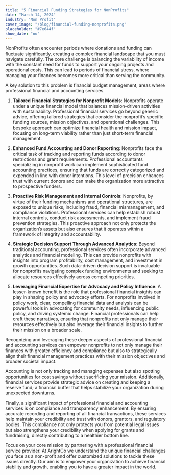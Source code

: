 ```yaml
---
title: "5 Financial Funding Strategies for NonProfits"
date: "March 14, 2024"
industry: "Non Profit"
cover_image: "/blog/financial-funding-nonprofits.png"
placeholder: "#7e644f"
show_date: "no"
---
```

NonProfits often encounter periods where donations and funding can fluctuate significantly, creating a complex financial landscape that you must navigate carefully. The core challenge is balancing the variability of income with the constant need for funds to support your ongoing projects and operational costs. This can lead to periods of financial stress, where managing your finances becomes more critical than serving the community.

A key solution to this problem is financial budget management, areas where professional financial and accounting services. 

1. **Tailored Financial Strategies for Nonprofit Models**: Nonprofits operate under a unique financial model that balances mission-driven activities with sustainability. Professional financial services go beyond generic advice, offering tailored strategies that consider the nonprofit’s specific funding sources, mission objectives, and operational challenges. This bespoke approach can optimize financial health and mission impact, focusing on long-term viability rather than just short-term financial management.

2. **Enhanced Fund Accounting and Donor Reporting**: Nonprofits face the critical task of tracking and reporting funds according to donor restrictions and grant requirements. Professional accountants specializing in nonprofit work can implement sophisticated fund accounting practices, ensuring that funds are correctly categorized and expended in line with donor intentions. This level of precision enhances trust with current donors and can make the organization more attractive to prospective funders.

3. **Proactive Risk Management and Internal Controls**: Nonprofits, by virtue of their funding mechanisms and operational structures, are exposed to unique risks, including fraud, financial mismanagement, and compliance violations. Professional services can help establish robust internal controls, conduct risk assessments, and implement fraud prevention strategies. This proactive approach not only protects the organization’s assets but also ensures that it operates within a framework of integrity and accountability.

4. **Strategic Decision Support Through Advanced Analytics**: Beyond traditional accounting, professional services often incorporate advanced analytics and financial modeling. This can provide nonprofits with insights into program profitability, cost management, and investment in growth opportunities. Such data-driven decision support is invaluable for nonprofits navigating complex funding environments and seeking to allocate resources effectively across competing priorities.

5. **Leveraging Financial Expertise for Advocacy and Policy Influence**: A lesser-known benefit is the role that professional financial insights can play in shaping policy and advocacy efforts. For nonprofits involved in policy work, clear, compelling financial data and analysis can be powerful tools in advocating for community needs, influencing public policy, and driving systemic change. Financial professionals can help craft these narratives, ensuring that nonprofits not only manage their resources effectively but also leverage their financial insights to further their mission on a broader scale.

Recognizing and leveraging these deeper aspects of professional financial and accounting services can empower nonprofits to not only manage their finances with greater efficiency and compliance but also to strategically align their financial management practices with their mission objectives and broader societal impact.

Accounting is not only tracking and managing expenses but also spotting opportunities for cost savings without sacrificing your mission. Additionally, financial services provide strategic advice on creating and keeping a reserve fund; a financial buffer that helps stabilize your organization during unexpected downturns.

Finally, a significant impact of professional financial and accounting services is on compliance and transparency enhancement. By ensuring accurate recording and reporting of all financial transactions, these services help maintain your credibility and trust with donors, grantors, and regulatory bodies. This compliance not only protects you from potential legal issues but also strengthens your credibility when applying for grants and fundraising, directly contributing to a healthier bottom line.

Focus on your core mission by partnering with a professional financial service provider. At ArightCo we understand the unique financial challenges you face as a non-profit and offer customized solutions to tackle these issues directly. Our aim is to empower your organization to achieve financial stability and growth, enabling you to have a greater impact in the world.
